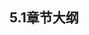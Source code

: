 
## 5.1章节大纲
	
<Markmap localtion="/markmap/environment/centos/chapter/centos7-outline5-chapter5.html"/>

